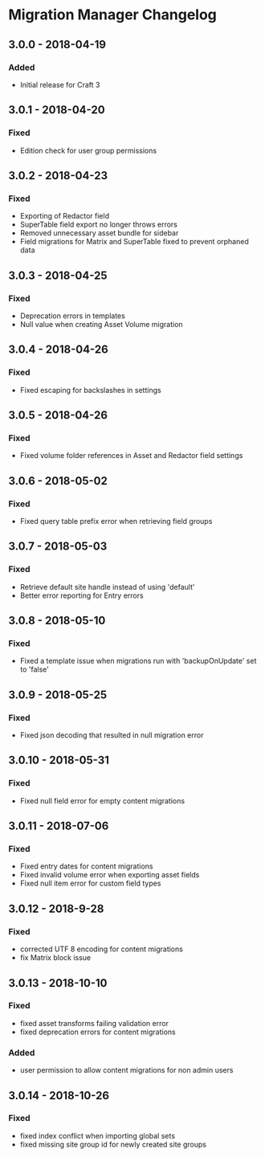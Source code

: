 # Migration Manager Changelog

## 3.0.0 - 2018-04-19
### Added
- Initial release for Craft 3

## 3.0.1 - 2018-04-20
### Fixed
- Edition check for user group permissions

## 3.0.2 - 2018-04-23
### Fixed
- Exporting of Redactor field 
- SuperTable field export no longer throws errors
- Removed unnecessary asset bundle for sidebar
- Field migrations for Matrix and SuperTable fixed to prevent orphaned data

## 3.0.3 - 2018-04-25
### Fixed
- Deprecation errors in templates
- Null value when creating Asset Volume migration

## 3.0.4 - 2018-04-26
### Fixed
- Fixed escaping for backslashes in settings

## 3.0.5 - 2018-04-26
### Fixed
- Fixed volume folder references in Asset and Redactor field settings

## 3.0.6 - 2018-05-02
### Fixed
- Fixed query table prefix error when retrieving field groups

## 3.0.7 - 2018-05-03
### Fixed
- Retrieve default site handle instead of using 'default'
- Better error reporting for Entry errors

## 3.0.8 - 2018-05-10
### Fixed
- Fixed a template issue when migrations run with 'backupOnUpdate' set to 'false'

## 3.0.9 - 2018-05-25
### Fixed
- Fixed json decoding that resulted in null migration error

## 3.0.10 - 2018-05-31
### Fixed
- Fixed null field error for empty content migrations

## 3.0.11 - 2018-07-06
### Fixed
- Fixed entry dates for content migrations
- Fixed invalid volume error when exporting asset fields
- Fixed null item error for custom field types

## 3.0.12 - 2018-9-28
### Fixed
- corrected UTF 8 encoding for content migrations
- fix Matrix block issue

## 3.0.13 - 2018-10-10
### Fixed
- fixed asset transforms failing validation error
- fixed deprecation errors for content migrations

### Added
- user permission to allow content migrations for non admin users

## 3.0.14 - 2018-10-26
### Fixed
- fixed index conflict when importing global sets
- fixed missing site group id for newly created site groups




